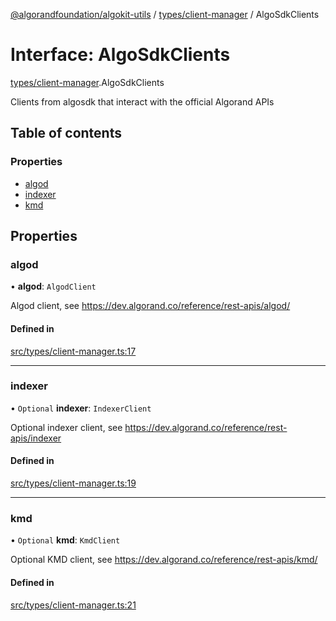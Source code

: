 [@algorandfoundation/algokit-utils](../README.md) / [types/client-manager](../modules/types_client_manager.md) / AlgoSdkClients

# Interface: AlgoSdkClients

[types/client-manager](../modules/types_client_manager.md).AlgoSdkClients

Clients from algosdk that interact with the official Algorand APIs

## Table of contents

### Properties

- [algod](types_client_manager.AlgoSdkClients.md#algod)
- [indexer](types_client_manager.AlgoSdkClients.md#indexer)
- [kmd](types_client_manager.AlgoSdkClients.md#kmd)

## Properties

### algod

• **algod**: `AlgodClient`

Algod client, see https://dev.algorand.co/reference/rest-apis/algod/

#### Defined in

[src/types/client-manager.ts:17](https://github.com/algorandfoundation/algokit-utils-ts/blob/main/src/types/client-manager.ts#L17)

___

### indexer

• `Optional` **indexer**: `IndexerClient`

Optional indexer client, see https://dev.algorand.co/reference/rest-apis/indexer

#### Defined in

[src/types/client-manager.ts:19](https://github.com/algorandfoundation/algokit-utils-ts/blob/main/src/types/client-manager.ts#L19)

___

### kmd

• `Optional` **kmd**: `KmdClient`

Optional KMD client, see https://dev.algorand.co/reference/rest-apis/kmd/

#### Defined in

[src/types/client-manager.ts:21](https://github.com/algorandfoundation/algokit-utils-ts/blob/main/src/types/client-manager.ts#L21)
